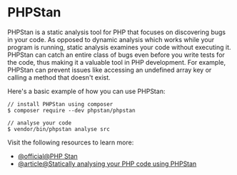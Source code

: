 # PHPStan

PHPStan is a static analysis tool for PHP that focuses on discovering bugs in your code. As opposed to dynamic analysis which works while your program is running, static analysis examines your code without executing it. PHPStan can catch an entire class of bugs even before you write tests for the code, thus making it a valuable tool in PHP development. For example, PHPStan can prevent issues like accessing an undefined array key or calling a method that doesn't exist. 

Here's a basic example of how you can use PHPStan:

```shell
// install PHPStan using composer
$ composer require --dev phpstan/phpstan

// analyse your code
$ vendor/bin/phpstan analyse src
```

Visit the following resources to learn more:

- [@official@PHP Stan](https://phpstan.org/user-guide/getting-started)
- [@article@Statically analysing your PHP code using PHPStan](https://www.amitmerchant.com/statically-analysing-your-php-using-phpstan/)
